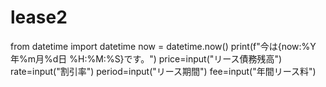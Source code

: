 # lease2
<html>
  <html lang="ja">
  <head>
    <meta charset="utf-8"/>
    <link rel="stylesheet" href="https://pyscript.net/latest/pyscript.css" />
    <script defer src="https://pyscript.net/latest/pyscript.js"></script>
  </head>
  <body>
    <py-script>
      from datetime import datetime
      now = datetime.now()
      print(f"今は{now:%Y年%m月%d日 %H:%M:%S}です。")
      price=input("リース債務残高")
      rate=input("割引率")
      period=input("リース期間")
      fee=input("年間リース料")
    </py-script>
  </body>
</html>
